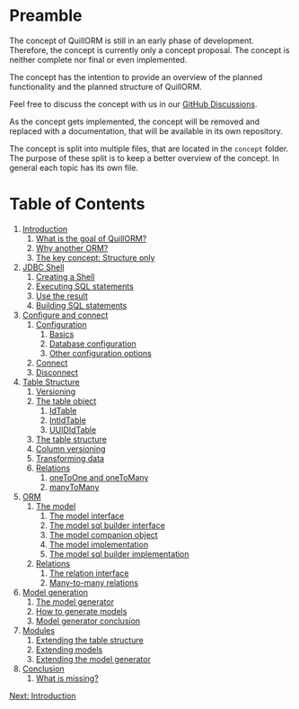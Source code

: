 # Preamble
The concept of QuillORM is still in an early phase of development. Therefore, the concept is currently only a
concept proposal. The concept is neither complete nor final or even implemented.

The concept has the intention to provide an overview of the planned functionality and the planned structure of
QuillORM.

Feel free to discuss the concept with us in our [GitHub Discussions](https://github.com/orgs/QuillORM/discussions).

As the concept gets implemented, the concept will be removed and replaced with a documentation,
that will be available in its own repository.

The concept is split into multiple files, that are located in the `concept` folder.
The purpose of these split is to keep a better overview of the concept.
In general each topic has its own file.

# Table of Contents
1. [Introduction](Intoduction.md#1-introduction)
   1. [What is the goal of QuillORM?](Intoduction.md#11-what-is-the-goal-of-quillorm)
   2. [Why another ORM?](Intoduction.md#12-why-another-orm)
   3. [The key concept: Structure only](Intoduction.md#13-the-key-concept-structure-only)
2. [JDBC Shell](JDBCShell.md#2-jdbc-shell)
   1. [Creating a Shell](JDBCShell.md#21-creating-a-shell)
   2. [Executing SQL statements](JDBCShell.md#22-executing-sql-statements)
   3. [Use the result](JDBCShell.md#23-use-the-result)
   4. [Building SQL statements](JDBCShell.md#24-building-sql-statements)
3. [Configure and connect](ConfigureAndConnect.md#3-configure-and-connect)
   1. [Configuration](ConfigureAndConnect.md#31-configuration)
      1. [Basics](ConfigureAndConnect.md#311-basics)
      2. [Database configuration](ConfigureAndConnect.md#312-database-configuration)
      3. [Other configuration options](ConfigureAndConnect.md#313-other-configuration-options)
   2. [Connect](ConfigureAndConnect.md#32-connect)
   3. [Disconnect](ConfigureAndConnect.md#33-disconnect)
4. [Table Structure](TableStructure.md#4-table-structure)
   1. [Versioning](TableStructure.md#41-versioning)
   2. [The table object](TableStructure.md#42-the-table-object)
      1. [IdTable](TableStructure.md#421-idtable)
      2. [IntIdTable](TableStructure.md#422-intidtable)
      3. [UUIDIdTable](TableStructure.md#423-uuididtable)
   3. [The table structure](TableStructure.md#43-the-table-structure)
   4. [Column versioning](TableStructure.md#44-column-versioning)
   5. [Transforming data](TableStructure.md#45-transforming-data)
   6. [Relations](TableStructure.md#46-relations)
      1. [oneToOne and oneToMany](TableStructure.md#461-onetoone-and-onetomany)
      2. [manyToMany](TableStructure.md#462-manytomany)
5. [ORM](ORM.md#5-orm)
   1. [The model](ORM.md#51-the-model)
      1. [The model interface](ORM.md#511-the-model-interface)
      2. [The model sql builder interface](ORM.md#512-the-model-sql-builder-interface)
      3. [The model companion object](ORM.md#513-the-model-companion-object)
      4. [The model implementation](ORM.md#514-the-model-implementation)
      5. [The model sql builder implementation](ORM.md#515-the-model-sql-builder-implementation)
   2. [Relations](ORM.md#52-relations)
      1. [The relation interface](ORM.md#521-the-relation-interface)
      2. [Many-to-many relations](ORM.md#522-many-to-many-relations)
6. [Model generation](ModelGeneration.md#6-model-generation)
   1. [The model generator](ModelGeneration.md#61-the-model-generator)
   2. [How to generate models](ModelGeneration.md#62-how-to-generate-models)
   3. [Model generator conclusion](ModelGeneration.md#63-model-generator-conclusion)
7. [Modules](Modules.md#7-modules)
   1. [Extending the table structure](Modules.md#71-extending-the-table-structure)
   2. [Extending models](Modules.md#72-extending-models)
   3. [Extending the model generator](Modules.md#73-extending-the-model-generator)
8. [Conclusion](Conclusion.md#8-conclusion)
   1. [What is missing?](Conclusion.md#81-what-is-missing)

[Next: Introduction](Intoduction.md#1-introduction)